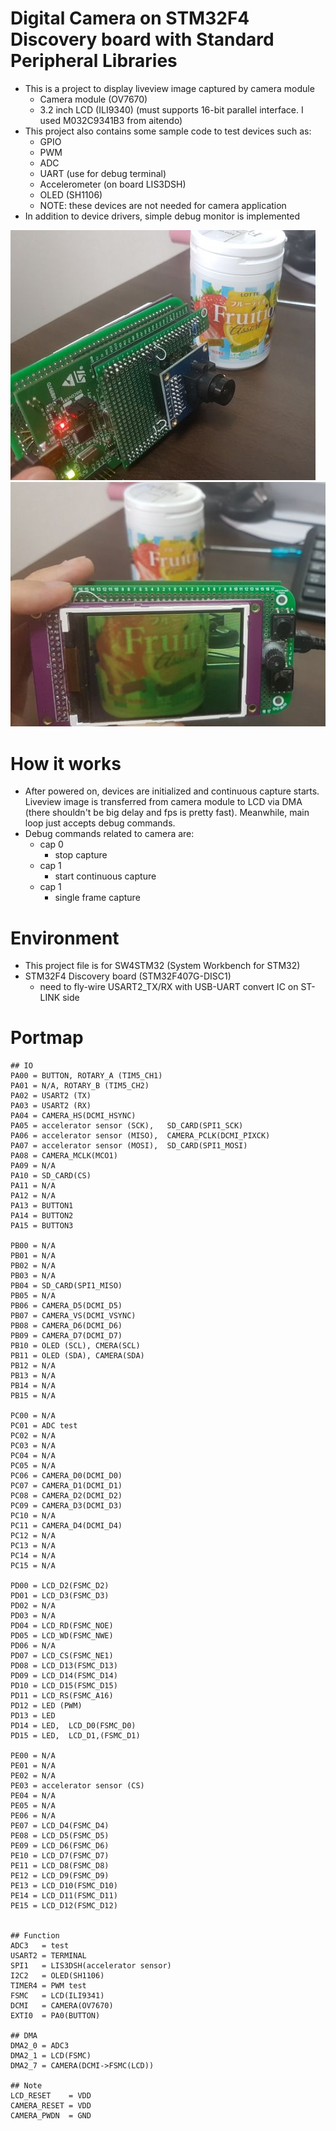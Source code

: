 # Digital Camera on STM32F4 Discovery board with Standard Peripheral Libraries
* This is a project to display liveview image captured by camera module
	* Camera module (OV7670)
	* 3.2 inch LCD (ILI9340) (must supports 16-bit parallel interface. I used M032C9341B3 from aitendo)
* This project also contains some sample code to test devices such as:
	* GPIO
	* PWM
	* ADC
	* UART (use for debug terminal)
	* Accelerometer (on board LIS3DSH)
	* OLED (SH1106)
	* NOTE: these devices are not needed for camera application
* In addition to device drivers, simple debug monitor is implemented

![picture1](00_doc/pic1.jpg)
![picture2](00_doc/pic2.jpg)

# How it works
* After powered on, devices are initialized and continuous capture starts. Liveview image is transferred from camera module to LCD via DMA (there shouldn't be big delay and fps is pretty fast). Meanwhile, main loop just accepts debug commands.
* Debug commands related to camera are:
	* cap 0
		* stop capture
	* cap 1
		* start continuous capture
	* cap 1
		* single frame capture

# Environment
* This project file is for SW4STM32 (System Workbench for STM32)
* STM32F4 Discovery board (STM32F407G-DISC1)
	* need to fly-wire USART2_TX/RX with USB-UART convert IC on ST-LINK side

# Portmap
```
## IO
PA00 = BUTTON, ROTARY_A (TIM5_CH1)
PA01 = N/A, ROTARY_B (TIM5_CH2)
PA02 = USART2 (TX)
PA03 = USART2 (RX)
PA04 = CAMERA_HS(DCMI_HSYNC)
PA05 = accelerator sensor (SCK),   SD_CARD(SPI1_SCK)
PA06 = accelerator sensor (MISO),  CAMERA_PCLK(DCMI_PIXCK)
PA07 = accelerator sensor (MOSI),  SD_CARD(SPI1_MOSI)
PA08 = CAMERA_MCLK(MCO1)
PA09 = N/A
PA10 = SD_CARD(CS)
PA11 = N/A
PA12 = N/A
PA13 = BUTTON1
PA14 = BUTTON2
PA15 = BUTTON3

PB00 = N/A
PB01 = N/A
PB02 = N/A
PB03 = N/A
PB04 = SD_CARD(SPI1_MISO)
PB05 = N/A
PB06 = CAMERA_D5(DCMI_D5)
PB07 = CAMERA_VS(DCMI_VSYNC)
PB08 = CAMERA_D6(DCMI_D6)
PB09 = CAMERA_D7(DCMI_D7)
PB10 = OLED (SCL), CMERA(SCL)
PB11 = OLED (SDA), CAMERA(SDA)
PB12 = N/A
PB13 = N/A
PB14 = N/A
PB15 = N/A

PC00 = N/A
PC01 = ADC test
PC02 = N/A
PC03 = N/A
PC04 = N/A
PC05 = N/A
PC06 = CAMERA_D0(DCMI_D0)
PC07 = CAMERA_D1(DCMI_D1)
PC08 = CAMERA_D2(DCMI_D2)
PC09 = CAMERA_D3(DCMI_D3)
PC10 = N/A
PC11 = CAMERA_D4(DCMI_D4)
PC12 = N/A
PC13 = N/A
PC14 = N/A
PC15 = N/A

PD00 = LCD_D2(FSMC_D2)
PD01 = LCD_D3(FSMC_D3)
PD02 = N/A
PD03 = N/A
PD04 = LCD_RD(FSMC_NOE)
PD05 = LCD_WD(FSMC_NWE)
PD06 = N/A
PD07 = LCD_CS(FSMC_NE1)
PD08 = LCD_D13(FSMC_D13)
PD09 = LCD_D14(FSMC_D14)
PD10 = LCD_D15(FSMC_D15)
PD11 = LCD_RS(FSMC_A16)
PD12 = LED (PWM)
PD13 = LED
PD14 = LED,  LCD_D0(FSMC_D0)
PD15 = LED,  LCD_D1,(FSMC_D1)

PE00 = N/A
PE01 = N/A
PE02 = N/A
PE03 = accelerator sensor (CS)
PE04 = N/A
PE05 = N/A
PE06 = N/A
PE07 = LCD_D4(FSMC_D4)
PE08 = LCD_D5(FSMC_D5)
PE09 = LCD_D6(FSMC_D6)
PE10 = LCD_D7(FSMC_D7)
PE11 = LCD_D8(FSMC_D8)
PE12 = LCD_D9(FSMC_D9)
PE13 = LCD_D10(FSMC_D10)
PE14 = LCD_D11(FSMC_D11)
PE15 = LCD_D12(FSMC_D12)


## Function
ADC3   = test
USART2 = TERMINAL
SPI1   = LIS3DSH(accelerator sensor)
I2C2   = OLED(SH1106)
TIMER4 = PWM test
FSMC   = LCD(ILI9341)
DCMI   = CAMERA(OV7670)
EXTI0  = PA0(BUTTON)

## DMA
DMA2_0 = ADC3
DMA2_1 = LCD(FSMC)
DMA2_7 = CAMERA(DCMI->FSMC(LCD))

## Note
LCD_RESET    = VDD
CAMERA_RESET = VDD
CAMERA_PWDN  = GND
```
